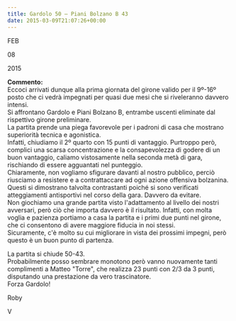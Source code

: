 ```yaml
---
title: Gardolo 50 – Piani Bolzano B 43
date: 2015-03-09T21:07:26+00:00
---
```

FEB

08

2015

**Commento:**  
Eccoci arrivati dunque alla prima giornata del girone valido per il 9º-16º posto che ci vedrà impegnati per quasi due mesi che si riveleranno davvero intensi.  
Si affrontano Gardolo e Piani Bolzano B, entrambe uscenti eliminate dal rispettivo girone preliminare.  
La partita prende una piega favorevole per i padroni di casa che mostrano superiorità tecnica e agonistica.  
Infatti, chiudiamo il 2º quarto con 15 punti di vantaggio. Purtroppo però, complici una scarsa concentrazione e la consapevolezza di godere di un buon vantaggio, caliamo vistosamente nella seconda metà di gara, rischiando di essere agguantati nel punteggio.  
Chiaramente, non vogliamo sfigurare davanti al nostro pubblico, perciò riusciamo a resistere e a contrattaccare ad ogni azione offensiva bolzanina.  
Questi si dimostrano talvolta contrastanti poiché si sono verificati atteggiamenti antisportivi nel corso della gara. Davvero da evitare.  
Non giochiamo una grande partita visto l'adattamento al livello dei nostri avversari, però ciò che importa davvero è il risultato. Infatti, con molta voglia e pazienza portiamo a casa la partita e i primi due punti nel girone, che ci consentono di avere maggiore fiducia in noi stessi.  
Sicuramente, c'è molto su cui migliorare in vista dei prossimi impegni, però questo è un buon punto di partenza.

La partita si chiude 50-43.  
Probabilmente posso sembrare monotono però vanno nuovamente tanti complimenti a Matteo "Torre", che realizza 23 punti con 2/3 da 3 punti, disputando una prestazione da vero trascinatore.  
Forza Gardolo!

Roby

V